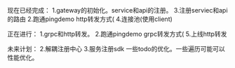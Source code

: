 
现在已经完成：
1.gateway的初始化。service和api的注册。
3.注册serviec和api的路由
2.跑通pingdemo http转发方式(
4.连接池(使用client)

正在进行：
1.grpc和http转发。
2.跑通pingdemo grpc转发方式( 
5.上线http转发

未来计划：
2.解耦注册中心
3.服务注册sdk
一些todo的优化。一些遍历可能可以性能优化。

